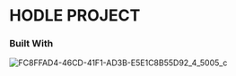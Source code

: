 # HODLE PROJECT


### Built With
![FC8FFAD4-46CD-41F1-AD3B-E5E1C8B55D92_4_5005_c](https://github.com/andbardii/capstone-hodle/assets/126244632/14db1ec7-b8fb-4e26-9c6a-aadad984d66f)
